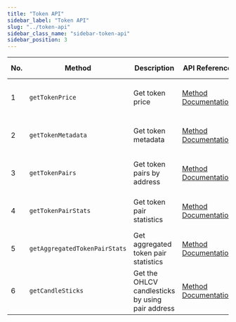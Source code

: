 ```yaml
---
title: "Token API"
sidebar_label: "Token API"
slug: "../token-api"
sidebar_class_name: "sidebar-token-api"
sidebar_position: 3
---
```


| No. | Method                        | Description                                      | API Reference                                                                           | URL                                                                                                                                                    | Spam Detection |
| --- | ----------------------------- | ------------------------------------------------ | --------------------------------------------------------------------------------------- | ------------------------------------------------------------------------------------------------------------------------------------------------------ | -------------- |
| 1   | `getTokenPrice`               | Get token price                                  | [Method Documentation](/web3-data-api/solana/reference/get-sol-token-price)             | [https://solana-gateway.moralis.io/token/:network/:address/price](https://solana-gateway.moralis.io/token/:network/:address/price)                     |                |
| 2   | `getTokenMetadata`            | Get token metadata                               | [Method Documentation](/web3-data-api/solana/reference/get-token-metadata)              | [https://solana-gateway.moralis.io/token/:network/:address/metadata](https://solana-gateway.moralis.io/token/:network/:address/metadata)               |                |
| 3   | `getTokenPairs`               | Get token pairs by address                       | [Method Documentation](/web3-data-api/solana/reference/get-token-pairs-by-address)      | [https://solana-gateway.moralis.io/token/:network/:address/pairs](https://solana-gateway.moralis.io/token/:network/:address/pairs)                     |                |
| 4   | `getTokenPairStats`           | Get token pair statistics                        | [Method Documentation](/web3-data-api/solana/reference/get-token-pair-stats)            | [https://solana-gateway.moralis.io/token/:network/pairs/:pairAddress/stats](https://solana-gateway.moralis.io/token/:network/pairs/:pairAddress/stats) |
| 5   | `getAggregatedTokenPairStats` | Get aggregated token pair statistics             | [Method Documentation](/web3-data-api/solana/reference/get-aggregated-token-pair-stats) | [https://solana-gateway.moralis.io/token/:network/:address/pairs/stats](https://solana-gateway.moralis.io/token/:network/:address/pairs/stats)         |                |
| 6   | `getCandleSticks`             | Get the OHLCV candlesticks by using pair address | [Method Documentation](/web3-data-api/solana/reference/get-ohlcv-by-pair-address)       | [https://solana-gateway.moralis.io/token/:network/pairs/:pairAddress/ohlcv](https://solana-gateway.moralis.io/token/:network/pairs/:pairAddress/ohlcv) |                |
